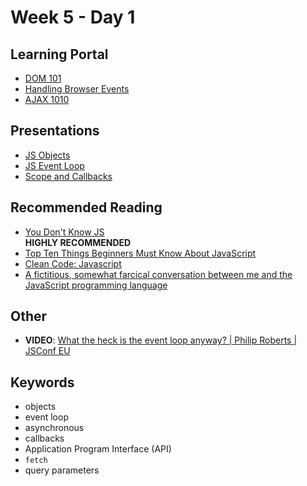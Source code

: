 # Week 5 - Day 1

## Learning Portal

* [DOM 101](https://learn.digitalcrafts.com/immersive/lessons/handling-user-input/dom-101/#learning-objectives)
* [Handling Browser Events](https://learn.digitalcrafts.com/immersive/lessons/handling-user-input/handling-browser-events/#learning-objectives)
* [AJAX 1010](https://learn.digitalcrafts.com/immersive/lessons/building-interactive-uis/ajax-101/#learning-objectives)

## Presentations

* [JS Objects](https://docs.google.com/presentation/d/1L8rbl3OBUzsxMLCMWAPvigPb2vowewJVMjlZ-qCZ4kk/)
* [JS Event Loop](https://docs.google.com/presentation/d/1ug0Zt52A_OSyfxsBzhbD3PQK6OO9bssEsLwJPCKOo5k/)
* [Scope and Callbacks](https://docs.google.com/presentation/d/1RtrA2VlRYspHjE-XtdlunvQTvrT8w0RjCFo4O1M6Jwc/)

## Recommended Reading

* [You Don't Know JS](https://github.com/getify/You-Dont-Know-JS)<br/>__HIGHLY RECOMMENDED__
* [Top Ten Things Beginners Must Know About JavaScript](https://www.codementor.io/@j2jensen/top-ten-things-beginners-must-know-about-javascript-aaeabailp)
* [Clean Code: Javascript](https://github.com/ryanmcdermott/clean-code-javascript#introduction)
* [A fictitious, somewhat farcical conversation between me and the JavaScript programming language](https://littleyellowdifferent.substack.com/p/a-fictitious-somewhat-farcical-conversation)

## Other

* __VIDEO__: [What the heck is the event loop anyway? | Philip Roberts | JSConf EU](https://www.youtube.com/watch?v=8aGhZQkoFbQ)

## Keywords

* objects
* event loop
* asynchronous
* callbacks
* Application Program Interface (API)
* `fetch`
* query parameters
